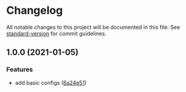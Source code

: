 # Changelog

All notable changes to this project will be documented in this file. See [standard-version](https://github.com/conventional-changelog/standard-version) for commit guidelines.

## 1.0.0 (2021-01-05)


### Features

* add basic configs ([6a24e51](https://github.com/Scitizen/eslint/commit/6a24e51615fa8cdd0260df32344b3ef685d87dc8))
